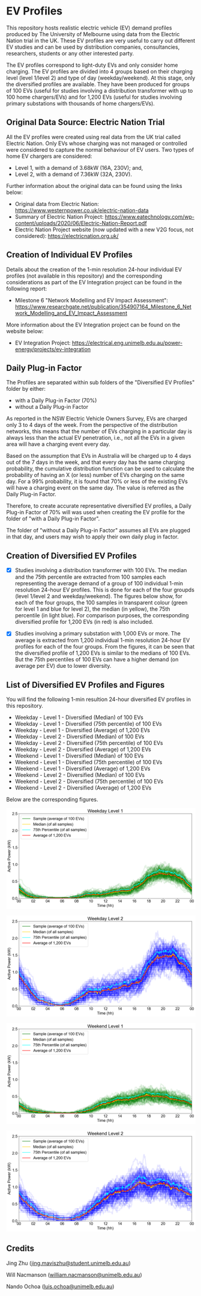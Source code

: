 # EV Profiles
This repository hosts realistic electric vehicle (EV) demand profiles produced by The University of Melbourne using data from the Electric Nation trial in the UK. These EV profiles are very useful to carry out different EV studies and can be used by distribution companies, consultancies, researchers, students or any other interested party.

The EV profiles correspond to light-duty EVs and only consider home charging. The EV profiles are divided into 4 groups based on their charging level (level 1/level 2) and type of day (weekday/weekend). At this stage, only the diversified profiles are available. They have been produced for groups of 100 EVs (useful for studies involving a distribution transformer with up to 100 home chargers/EVs) and for 1,200 EVs (useful for studies involving primary substations with thousands of home chargers/EVs).

## Original Data Source: Electric Nation Trial 
All the EV profiles were created using real data from the UK trial called Electric Nation. Only EVs whose charging was not managed or controlled were considered to capture the normal behaviour of EV users. Two types of home EV chargers are considered:
*	Level 1, with a demand of 3.68kW (16A, 230V); and,
*	Level 2, with a demand of 7.36kW (32A, 230V).

Further information about the original data can be found using the links below:
* Original data from Electric Nation: https://www.westernpower.co.uk/electric-nation-data
* Summary of Electric Nation Project: https://www.eatechnology.com/wp-content/uploads/2020/06/Electric-Nation-Report.pdf
* Electric Nation Project website (now updated with a new V2G focus, not considered): https://electricnation.org.uk/

## Creation of Individual EV Profiles
Details about the creation of the 1-min resolution 24-hour individual EV profiles (not available in this repository) and the corresponding considerations as part of the EV Integration project can be found in the following report:
* Milestone 6 "Network Modelling and EV Impact Assessment": https://www.researchgate.net/publication/354907164_Milestone_6_Network_Modelling_and_EV_Impact_Assessment


More information about the EV Integration project can be found on the website below:
* EV Integration Project: https://electrical.eng.unimelb.edu.au/power-energy/projects/ev-integration

##	Daily Plug-in Factor
The Profiles are separated within sub folders of the "Diversified EV Profiles" folder by either:
* with a Daily Plug-in Factor (70%)
* without a Daily Plug-in Factor

As reported in the NSW Electric Vehicle Owners Survey, EVs are charged only 3 to 4 days of the week. From the perspective of the distribution networks, this means that the number of EVs charging in a particular day is always less than the actual EV penetration, i.e., not all the EVs in a given area will have a charging event every day.

Based on the assumption that EVs in Australia will be charged up to 4 days out of the 7 days in the week, and that every day has the same charging probability, the cumulative distribution function can be used to calculate the probability of having an X (or less) number of EVs charging on the same day. For a 99% probability, it is found that 70% or less of the existing EVs will have a charging event on the same day. The value is referred as the Daily Plug-in Factor.  

Therefore, to create accurate representative diversified EV profiles, a Daily Plug-in Factor of 70% will was used when creating the EV profile for the folder of "with a Daily Plug-in Factor". 

The folder of "without a Daily Plug-in Factor" assumes all EVs are plugged in that day, and users may wish to apply their own daily plug in factor.

## Creation of Diversified EV Profiles
* [x] Studies involving a distribution transformer with 100 EVs. The median and the 75th percentile are extracted from 100 samples each representing the average demand of a group of 100 individual 1-min resolution 24-hour EV profiles. This is done for each of the four groupds (level 1/level 2 and weekday/weekend). The figures below show, for each of the four groups, the 100 samples in transparent colour (green for level 1 and blue for level 2), the median (in yellow), the 75th percentile (in light blue). For comparison purposes, the corresponding diversified profile for 1,200 EVs (in red) is also included.

* [x] Studies involving a primary substation with 1,000 EVs or more. The average is extracted from 1,200 individual 1-min resolution 24-hour EV profiles for each of the four groups. From the figures, it can be seen that the diversified profile of 1,200 EVs is similar to the medians of 100 EVs. But the 75th percentiles of 100 EVs can have a higher demand (on average per EV) due to lower diversity.

## List of Diversified EV Profiles and Figures
You will find the following 1-min resultion 24-hour diversified EV profiles in this repository.
* Weekday - Level 1 - Diversified (Median) of 100 EVs
* Weekday - Level 1 - Diversified (75th percentile) of 100 EVs
* Weekday - Level 1 - Diversified (Average) of 1,200 EVs
* Weekday - Level 2 - Diversified (Median) of 100 EVs
* Weekday - Level 2 - Diversified (75th percentile) of 100 EVs
* Weekday - Level 2 - Diversified (Average) of 1,200 EVs
* Weekend - Level 1 - Diversified (Median) of 100 EVs
* Weekend - Level 1 - Diversified (75th percentile) of 100 EVs
* Weekend - Level 1 - Diversified (Average) of 1,200 EVs
* Weekend - Level 2 - Diversified (Median) of 100 EVs
* Weekend - Level 2 - Diversified (75th percentile) of 100 EVs
* Weekend - Level 2 - Diversified (Average) of 1,200 EVs

Below are the corresponding figures.

![weekday-level1](https://github.com/Team-Nando/EV-Demand-Profiles/blob/main/Images/weekday-level1.png?raw=true)

![weekday-level2](https://github.com/Team-Nando/EV-Demand-Profiles/blob/main/Images/weekday-level2.png?raw=true)

![weekend-level1](https://github.com/Team-Nando/EV-Demand-Profiles/blob/main/Images/weekend-level1.png?raw=true)

![weekend-level2](https://github.com/Team-Nando/EV-Demand-Profiles/blob/main/Images/weekend-level2.png?raw=true)

## Credits
Jing Zhu (jing.maviszhu@student.unimelb.edu.au)

Will Nacmanson (william.nacmanson@unimelb.edu.au)

Nando Ochoa (luis.ochoa@unimelb.edu.au)
